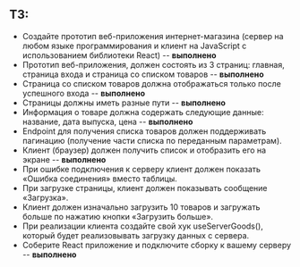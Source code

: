 ## ТЗ:
- Создайте прототип веб-приложения интернет-магазина (сервер на любом языке программирования и клиент на JavaScript с использованием библиотеки React) -- **выполнено**
- Прототип веб-приложения, должен состоять из 3 страниц: главная, страница входа и страница со списком товаров -- **выполнено**
- Страница со списком товаров должна отображаться только после успешного входа -- **выполнено**
- Страницы должны иметь разные пути -- **выполнено**
- Информация о товаре должна содержать следующие данные: название, дата выпуска, цена -- **выполнено**
- Endpoint для получения списка товаров должен поддерживать пагинацию (получение части списка по переданным параметрам).
- Клиент (браузер) должен получить список и отобразить его на экране -- **выполнено**
- При ошибке подключения к серверу клиент должен показать «Ошибка соединения» вместо таблицы.
- При загрузке страницы, клиент должен показывать сообщение «Загрузка».
- Клиент должен изначально загрузить 10 товаров и загружать больше по нажатию кнопки «Загрузить больше».
- При реализации клиента создайте свой хук useServerGoods(), который будет реализовывать загрузку данных с сервера.
- Соберите React приложение и подключите сборку к вашему серверу -- **выполнено**
